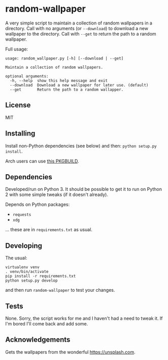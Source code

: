 # random-wallpaper

A very simple script to maintain a collection of random wallpapers in a directory. Call with no arguments (or `--download`) to download a new wallpaper to the directory. Call with `--get` to return the path to a random wallpaper.

Full usage:

```
usage: random_wallpaper.py [-h] [--download | --get]

Maintain a collection of random wallpapers.

optional arguments:
  -h, --help  show this help message and exit
  --download  Download a new wallpaper for later use. (default)
  --get       Return the path to a random wallapper.
```


## License

MIT


## Installing

Install non-Python dependencies (see below) and then: `python setup.py install`.

Arch users can use [this PKGBUILD](https://github.com/mjkillough/arch-packages/tree/master/random-wallpaper).


## Dependencies

Developed/run on Python 3. It should be possible to get it to run on Python 2 with some simple tweaks (if it doesn't already).

Depends on Python packages:

- `requests`
- `xdg`

... these are in `requirements.txt` as usual.


## Developing

The usual:

```
virtualenv venv
. venv/bin/activate
pip install -r requirements.txt
python setup.py develop
```

and then run `random-wallpaper` to test your changes.


## Tests

None. Sorry, the script works for me and I haven't had a need to tweak it. If I'm bored I'll come back and add some.


## Acknowledgements

Gets the wallpapers from the wonderful https://unsplash.com.
